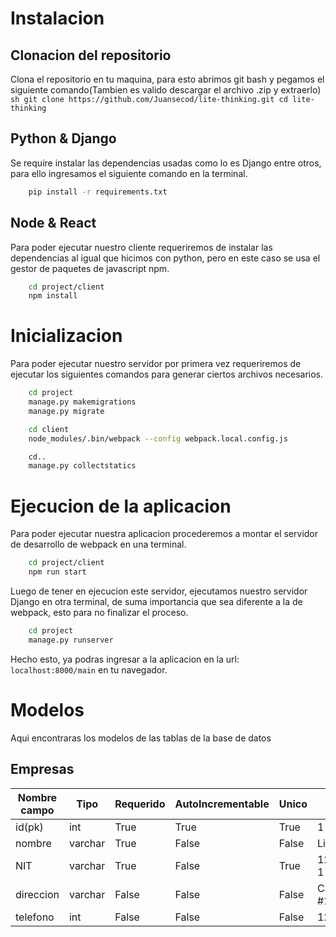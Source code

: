 
#  Instalacion
## Clonacion del repositorio
Clona el repositorio en tu maquina, para esto abrimos git bash y pegamos el siguiente comando(Tambien es valido descargar el archivo .zip y extraerlo)
    ```sh
    git clone https://github.com/Juansecod/lite-thinking.git
    cd lite-thinking
    ```
## Python & Django
Se require instalar las dependencias usadas como lo es Django entre otros, para ello ingresamos el siguiente comando en la terminal.
```sh
    pip install -r requirements.txt
```
## Node & React
Para poder ejecutar nuestro cliente requeriremos de instalar las dependencias al igual que hicimos con python, pero en este caso se usa el gestor de paquetes de javascript npm.
```sh 
    cd project/client
    npm install
```

# Inicializacion
Para poder ejecutar nuestro servidor por primera vez requeriremos de ejecutar los siguientes comandos para generar ciertos archivos necesarios.
```sh
    cd project
    manage.py makemigrations
    manage.py migrate

    cd client
    node_modules/.bin/webpack --config webpack.local.config.js

    cd..
    manage.py collectstatics
```

# Ejecucion de la aplicacion
Para poder ejecutar nuestra aplicacion procederemos a montar el servidor de desarrollo de webpack en una terminal.
```sh
    cd project/client
    npm run start
```
Luego de tener en ejecucion este servidor, ejecutamos nuestro servidor Django en otra terminal, de suma importancia que sea diferente a la de webpack, esto para no finalizar el proceso.
```sh
    cd project
    manage.py runserver
```
Hecho esto, ya podras ingresar a la aplicacion en la url: `localhost:8000/main` en tu navegador.

# Modelos
Aqui encontraras los modelos de las tablas de la base de datos
## Empresas
| Nombre campo  | Tipo   | Requerido  | AutoIncrementable | Unico   | Ejemplo           |
|---------------|--------|------------|-------------------|---------| ----------------- |
| id(pk)        | int    | True       | True              | True    | 1                 |
| nombre        | varchar| True       | False             | False   | Lite Thinking     |
| NIT           | varchar| True       | False             | True    | 123.456.789-1     |
| direccion     | varchar| False      | False             | False   | Carrera 18 #10-40 |
| telefono      | int    | False      | False             | False   | 1234567890        |
